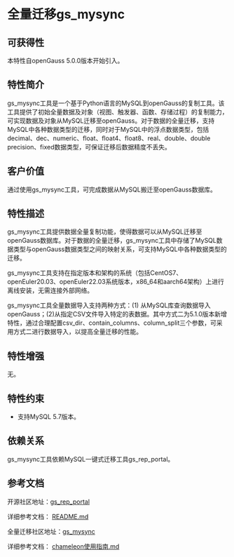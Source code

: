 ﻿# 全量迁移gs_mysync

## 可获得性<a name="section56086982"></a>

本特性自openGauss 5.0.0版本开始引入。

## 特性简介<a name="section35020791"></a>

gs_mysync工具是一个基于Python语言的MySQL到openGauss的复制工具。该工具提供了初始全量数据及对象（视图、触发器、函数、存储过程）的复制能力，可实现数据及对象从MySQL迁移至openGauss。对于数据的全量迁移，支持MySQL中各种数据类型的迁移，同时对于MySQL中的浮点数据类型，包括decimal、dec、numeric、float、float4、float8、real、double、double precision、fixed数据类型，可保证迁移后数据精度不丢失。

## 客户价值<a name="section46751668"></a>

通过使用gs_mysync工具，可完成数据从MySQL搬迁至openGauss数据库。

## 特性描述<a name="section18111828"></a>

gs_mysync工具提供数据全量复制功能，使得数据可以从MySQL迁移至openGauss数据库。对于数据的全量迁移，gs_mysync工具中存储了MySQL数据类型与openGauss数据类型之间的映射关系，可支持MySQL中各种数据类型的迁移。

gs_mysync工具支持在指定版本和架构的系统（包括CentOS7、openEuler20.03、openEuler22.03系统版本，x86_64和aarch64架构）上进行离线安装，无需连接外部网络。

gs_mysync工具全量数据导入支持两种方式：(1) 从MySQL库查询数据导入openGauss；(2)从指定CSV文件导入特定的表数据。其中方式二为5.1.0版本新增特性，通过合理配置csv_dir、contain_columns、column_split三个参数，可采用方式二进行数据导入，以提高全量迁移的性能。

## 特性增强<a name="section28788730"></a>

无。

## 特性约束<a name="section06531946143616"></a>

-   支持MySQL 5.7版本。

## 依赖关系<a name="section57771982"></a>

gs_mysync工具依赖MySQL一键式迁移工具gs_rep_portal。

## 参考文档<a name="section57771982"></a>

开源社区地址：[gs_rep_portal](https://gitee.com/opengauss/openGauss-migration-portal/tree/5.1.0) 

详细参考文档： <a href="https://gitee.com/opengauss/openGauss-migration-portal/blob/5.1.0/README.md ">README.md</a> 

全量迁移社区地址：[gs_mysync](https://gitee.com/opengauss/openGauss-tools-chameleon/tree/5.1.0/)

详细参考文档： <a href="https://gitee.com/opengauss/openGauss-tools-chameleon/blob/5.1.0/chameleon%E4%BD%BF%E7%94%A8%E6%8C%87%E5%8D%97.md ">chameleon使用指南.md</a>

